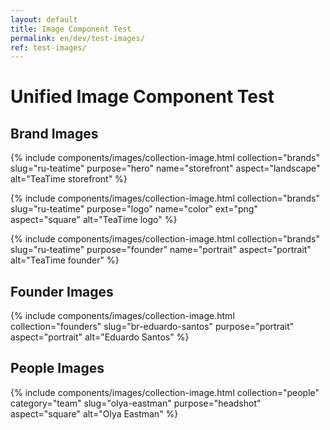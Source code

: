 ```yaml
---
layout: default
title: Image Component Test
permalink: en/dev/test-images/
ref: test-images/
---
```


<h1>Unified Image Component Test</h1>

<h2>Brand Images</h2>
<!-- Hero image -->
{% include components/images/collection-image.html
   collection="brands"
   slug="ru-teatime"
   purpose="hero"
   name="storefront"
   aspect="landscape"
   alt="TeaTime storefront" %}

<!-- Logo -->
{% include components/images/collection-image.html
   collection="brands"
   slug="ru-teatime"
   purpose="logo"
   name="color"
   ext="png"
   aspect="square"
   alt="TeaTime logo" %}

<!-- Founder portrait -->
{% include components/images/collection-image.html
   collection="brands"
   slug="ru-teatime"
   purpose="founder"
   name="portrait"
   aspect="portrait"
   alt="TeaTime founder" %}

<h2>Founder Images</h2>
{% include components/images/collection-image.html
   collection="founders"
   slug="br-eduardo-santos"
   purpose="portrait"
   aspect="portrait"
   alt="Eduardo Santos" %}

<h2>People Images</h2>
{% include components/images/collection-image.html
   collection="people"
   category="team"
   slug="olya-eastman"
   purpose="headshot"
   aspect="square"
   alt="Olya Eastman" %}

